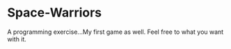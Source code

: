 # Space-Warriors
A programming exercise...My first game as well.
Feel free to what you want with it.
